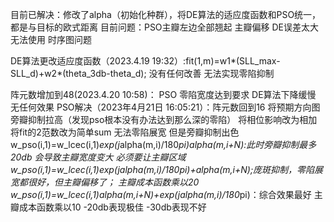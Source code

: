 目前已解决：修改了alpha（初始化种群），将DE算法的适应度函数和PSO统一，都是与目标的欧式距离
目前问题：PSO主瓣左边全部翘起 主瓣偏移
	DE误差太大 无法使用
	时序图问题

DE算法更改适应度函数（2023.4.19 19:32）:fit(1,m)=w1*(SLL_max-SLL_d)+w2*(theta_3db-theta_d);
	没有任何改善 无法实现零陷抑制

阵元数增加到48(2023.4.20 10:58)：
	PSO 零陷宽度达到要求
	DE算法下降缓慢 无任何效果
PSO解决（2023年4月21日 16:05:21）：阵元数回到16 将预期方向图旁瓣抑制拉高（发现pso根本没有办法达到那么深的零陷） 将相位影响改为相加 将fit的2范数改为简单sum
	无法零陷展宽 但是旁瓣抑制出色
	w_pso(i,1)=w_lcec(i,1)*exp(j*alpha(m,i)/180*pi)*alpha(m,i+N):此时旁瓣抑制最多20db 会导致主瓣宽度变大 必须要让主瓣区域
	w_pso(i,1)=w_lcec(i,1)*exp(j*alpha(m,i)/180*pi)+alpha(m,i+N);庞斑抑制，零陷展宽都很好，但主瓣偏移了； 主瓣成本函数乘以20
	w_pso(i,1)=w_lcec(i,1)*alpha(m,i+N)+exp(j*alpha(m,i)/180*pi)：综合效果最好  主瓣成本函数乘以10 -20db表现极佳 -30db表现不好